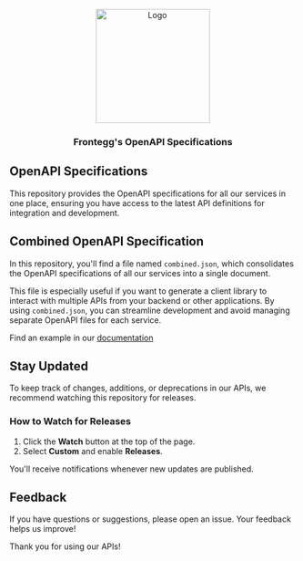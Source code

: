 <br />
<div align="center">
<picture>
  <source media="(prefers-color-scheme: light)" srcset="https://i.ibb.co/hdQR89W/frontegg-logo-black.png">
  <source media="(prefers-color-scheme: dark)" srcset="https://i.ibb.co/gtpj5kT/frontegg-logo-white.png">
  <img alt="Logo" src="https://i.ibb.co/gtpj5kT/frontegg-logo-white.png" width="200">
</picture>
<h3 align="center">Frontegg's OpenAPI Specifications</h3>
</div>

## OpenAPI Specifications 

This repository provides the OpenAPI specifications for all our services in one place, ensuring you have access to the latest API definitions for integration and development.

## Combined OpenAPI Specification

In this repository, you'll find a file named `combined.json`, which consolidates the OpenAPI specifications of all our services into a single document.  

This file is especially useful if you want to generate a client library to interact with multiple APIs from your backend or other applications. By using `combined.json`, you can streamline development and avoid managing separate OpenAPI files for each service.

Find an example in our [documentation](https://developers.frontegg.com/api/overview#using-as-an-sdk)


## Stay Updated

To keep track of changes, additions, or deprecations in our APIs, we recommend watching this repository for releases.  

### How to Watch for Releases

1. Click the **Watch** button at the top of the page.  
2. Select **Custom** and enable **Releases**.  

You'll receive notifications whenever new updates are published.  

## Feedback

If you have questions or suggestions, please open an issue. Your feedback helps us improve!  

Thank you for using our APIs!